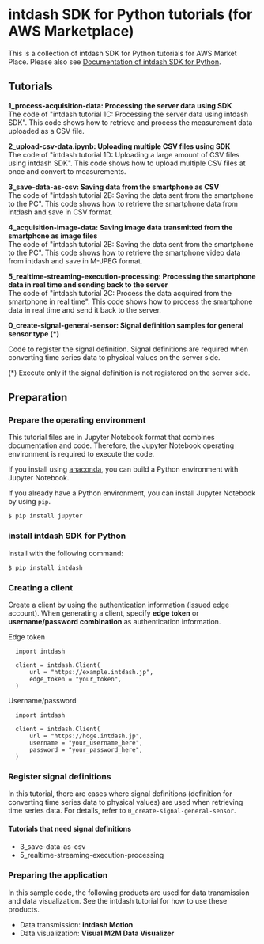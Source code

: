# intdash SDK for Python tutorials (for AWS Marketplace)

This is a collection of intdash SDK for Python tutorials for AWS Market Place. Please also see [Documentation of intdash SDK for Python](https://docs.intdash.jp/sdk/python/latest/en).

## Tutorials

**1_process-acquisition-data: Processing the server data using SDK**  
The code of "intdash tutorial 1C: Processing the server data using intdash SDK". This code shows how to retrieve and process the measurement data uploaded as a CSV file.

**2_upload-csv-data.ipynb: Uploading multiple CSV files using SDK**  
The code of "intdash tutorial 1D: Uploading a large amount of CSV files using intdash SDK". This code shows how to upload multiple CSV files at once and convert to measurements.

**3_save-data-as-csv: Saving data from the smartphone as CSV**  
The code of "intdash tutorial 2B: Saving the data sent from the smartphone to the PC". This code shows how to retrieve the smartphone data from intdash and save in CSV format.

**4_acquisition-image-data: Saving image data transmitted from the smartphone as image files**  
The code of "intdash tutorial 2B: Saving the data sent from the smartphone to the PC". This code shows how to retrieve the smartphone video data from intdash and save in M-JPEG format.

**5_realtime-streaming-execution-processing: Processing the smartphone data in real time and sending back to the server**  
The code of "intdash tutorial 2C: Process the data acquired from the smartphone in real time". This code shows how to process the smartphone data in real time and send it back to the server.

**0_create-signal-general-sensor: Signal definition samples for general sensor type (\*)**  

Code to register the signal definition. Signal definitions are required when converting time series data to physical values on the server side.  

(\*)  Execute only if the signal definition is not registered on the server side.  

## Preparation 

### Prepare the operating environment

This tutorial files are in Jupyter Notebook format that combines documentation and code. Therefore, the Jupyter Notebook operating environment is required to execute the code.

If you install using [anaconda](https://www.anaconda.com/), you can build a Python environment with Jupyter Notebook.

If you already have a Python environment, you can install Jupyter Notebook by using `pip`.

```
$ pip install jupyter
```

### install intdash SDK for Python

Install with the following command:

```
$ pip install intdash
```

### Creating a client

Create a client by using the authentication information (issued edge account).
When generating a client, specify **edge token** or **username/password combination** as authentication information.

Edge token

```
  import intdash

  client = intdash.Client(
	  url = "https://example.intdash.jp",
	  edge_token = "your_token",
  )
```

Username/password

```
  import intdash

  client = intdash.Client(
      url = "https://hoge.intdash.jp",
      username = "your_username_here",
      password = "your_password_here",
  )
```

### Register signal definitions

In this tutorial, there are cases where signal definitions (definition for converting time series data to physical values) are used when retrieving time series data. For details, refer to `0_create-signal-general-sensor`.

#### Tutorials that need signal definitions

* 3_save-data-as-csv
* 5_realtime-streaming-execution-processing

### Preparing the application

In this sample code, the following products are used for data transmission and data visualization. See the intdash tutorial for how to use these products.

- Data transmission: **intdash Motion**
- Data visualization: **Visual M2M Data Visualizer**
